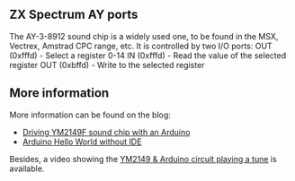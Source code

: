 ZX Spectrum AY ports
--------------------

The AY-3-8912 sound chip is a widely used one, to be found in the MSX, Vectrex, Amstrad CPC range, etc. It is controlled by two I/O ports:
OUT (0xfffd)   - Select a register 0-14
IN  (0xfffd)   - Read the value of the selected register
OUT (0xbffd)   - Write to the selected register


More information
----------------

More information can be found on the blog:

* [Driving YM2149F sound chip with an Arduino][2]
* [Arduino Hello World without IDE][3]

Besides, a video showing the [YM2149 & Arduino circuit playing a tune][1] is
available.

[1]: https://www.youtube.com/watch?v=MTRJdDbY048
[2]: http://www.florentflament.com/blog/driving-ym2149f-sound-chip-with-an-arduino.html
[3]: http://www.florentflament.com/blog/arduino-hello-world-without-ide.html

